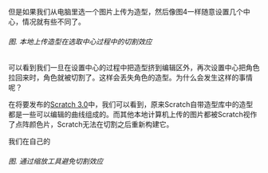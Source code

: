 但是如果我们从电脑里选一个图片上传为造型，然后像图4一样随意设置几个中心，情况就有些不同了。

###### 图. 本地上传造型在选取中心过程中的切割效应

可以看到我们一旦在设置中心的过程中把造型挤到编辑区外，再次设置中心把角色拉回来时，角色就被切割了。这样会丢失角色的造型。为什么会发生这样的事情呢？

在将要发布的[Scratch 3.0](https://github.com/LLK/scratch-gui)中，我们可以看到，原来Scratch自带造型库中的造型都是一些可以编辑的曲线组成的。而其他本地计算机上传的图片都被Scratch视作了点阵颜色片，Scratch无法在切割之后重新构建它。

我们在自己的

###### 图. 通过缩放工具避免切割效应



